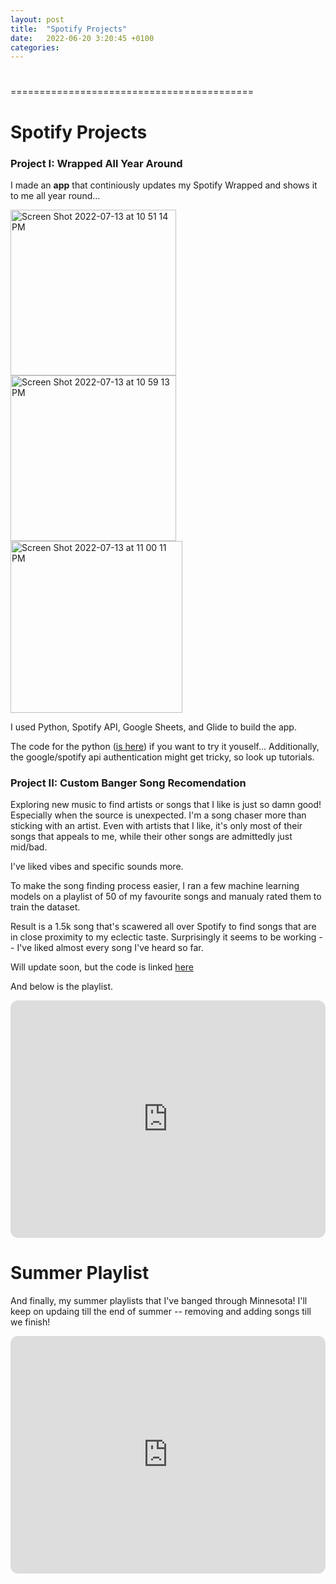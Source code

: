```yaml
---
layout: post
title:  "Spotify Projects"
date:   2022-06-20 3:20:45 +0100
categories:
---
```

#
==========================================
# Spotify Projects


### Project I: Wrapped All Year Around 
I made an **app** that continiously updates my Spotify Wrapped and shows it to me all year round... 

<img width="265" alt="Screen Shot 2022-07-13 at 10 51 14 PM" src="https://user-images.githubusercontent.com/55615576/178894400-4b10fc38-0afb-4c39-8dfe-8f33b5f24cbb.png"> <img width="265" alt="Screen Shot 2022-07-13 at 10 59 13 PM" src="https://user-images.githubusercontent.com/55615576/178895416-0cd21db5-2a30-428c-a9e9-3a249d5ed7d9.png"><img width="275" alt="Screen Shot 2022-07-13 at 11 00 11 PM" src="https://user-images.githubusercontent.com/55615576/178895519-9d8129d4-b675-4ed1-91cb-17c35dad25af.png">


I used Python, Spotify API, Google Sheets, and Glide to build the app. 

The code for the python ([is here](https://github.com/amenti4k/add-musik/blob/main/WrappedApp.ipynb)) if you want to try it youself... Additionally, the google/spotify api authentication might get tricky, so look up tutorials. 

### Project II: Custom Banger Song Recomendation
Exploring new music to find artists or songs that I like is just so damn good! Especially when the source is unexpected. 
I'm a song chaser more than sticking with an artist. Even with artists that I like, it's only most of their songs that appeals to me, while their other songs are admittedly just mid/bad. 


I've liked vibes and specific sounds more. 


To make the song finding process easier, I ran a few machine learning models on a playlist of 50 of my favourite songs and manualy rated them to train the dataset. 

Result is a 1.5k song that's scawered all over Spotify to find songs that are in close proximity to my eclectic taste. 
Surprisingly it seems to be working -- I've liked almost every song I've heard so far.


Will update soon, but the code is linked [here](https://github.com/amenti4k/add-musik)

And below is the playlist. 
<iframe style="border-radius:12px" 
src="https://open.spotify.com/embed/playlist/3YQAHE3ao3IrDPbeTiVMEO?
utm_source=generator&theme=0" width="100%" height="380" frameBorder="0" 
allowfullscreen="" allow="autoplay; clipboard-write; encrypted-media; 
fullscreen; picture-in-picture"></iframe>


# Summer Playlist

And finally, my summer playlists that I've banged through Minnesota! I'll keep on updaing till the end of summer -- removing and adding songs till we finish! 

<iframe style="border-radius:12px" src="https://open.spotify.com/embed/playlist/1PhMvTquXCE9gsGu91SH91?utm_source=generator" width="100%" height="380" frameBorder="0" allowfullscreen="" allow="autoplay; clipboard-write; encrypted-media; fullscreen; picture-in-picture"></iframe>
